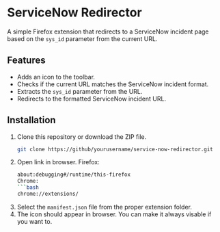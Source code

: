 # ServiceNow Redirector

A simple Firefox extension that redirects to a ServiceNow incident page based on the `sys_id` parameter from the current URL.

## Features

- Adds an icon to the toolbar.
- Checks if the current URL matches the ServiceNow incident format.
- Extracts the `sys_id` parameter from the URL.
- Redirects to the formatted ServiceNow incident URL.

## Installation

1. Clone this repository or download the ZIP file.
   ```bash
   git clone https://github/yourusername/service-now-redirector.git
2. Open link in browser. 
   Firefox:
   ```bash
   about:debugging#/runtime/this-firefox
   Chrome:
   ```bash
   chrome://extensions/
3. Select the `manifest.json` file from the proper extension folder.
4. The icon should appear in browser. You can make it always visable if you want to.

